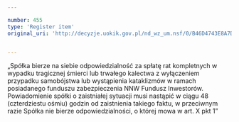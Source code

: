 ```yaml
---

number: 455
type: 'Register item'
original_uri: 'http://decyzje.uokik.gov.pl/nd_wz_um.nsf/0/B46D4743E8A7DDFBC12572DD00329573?OpenDocument'


---
```


„Spółka bierze na siebie odpowiedzialność za spłatę rat kompletnych w wypadku tragicznej śmierci lub trwałego kalectwa z wyłączeniem przypadku samobójstwa lub wystąpienia kataklizmów w ramach posiadanego funduszu zabezpieczenia NNW Fundusz Inwestorów. Powiadomienie spółki o zaistniałej sytuacji musi nastąpić w ciągu 48 (czterdziestu ośmiu) godzin od zaistnienia takiego faktu, w przeciwnym razie Spółka nie bierze odpowiedzialności, o której mowa w art. X pkt 1”
